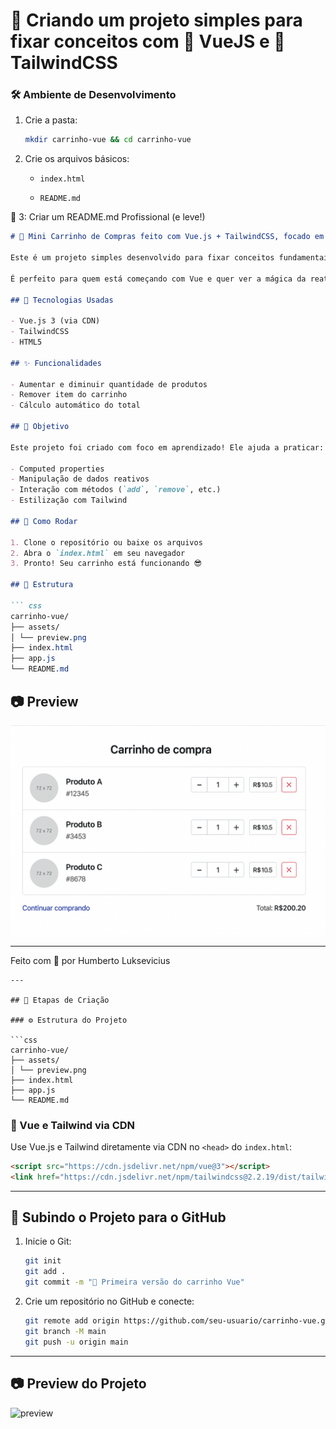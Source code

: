 # 🚀 Criando um projeto simples para fixar conceitos com 🖖 **VueJS** e 🎨 **TailwindCSS**

### 🛠️ Ambiente de Desenvolvimento

1. Crie a pasta:
   
   ```bash
   mkdir carrinho-vue && cd carrinho-vue
   ```

2. Crie os arquivos básicos:
   
   - `index.html`
   
   - `README.md`

📝 3: Criar um README.md Profissional (e leve!)

```markdown
# 🛒 Mini Carrinho de Compras feito com Vue.js + TailwindCSS, focado em aprendizado!

Este é um projeto simples desenvolvido para fixar conceitos fundamentais do **Vue.js** como v-bind, v-model, computed, methods, e manipulação de listas com v-for e também com **HTML** e **TailwindCSS**, sem build, sem complicação.

É perfeito para quem está começando com Vue e quer ver a mágica da reatividade em ação! Só abrir e usar! 😄

## 🔧 Tecnologias Usadas

- Vue.js 3 (via CDN)
- TailwindCSS
- HTML5

## ✨ Funcionalidades

- Aumentar e diminuir quantidade de produtos
- Remover item do carrinho
- Cálculo automático do total

## 🧠 Objetivo

Este projeto foi criado com foco em aprendizado! Ele ajuda a praticar:

- Computed properties
- Manipulação de dados reativos
- Interação com métodos (`add`, `remove`, etc.)
- Estilização com Tailwind

## 🚀 Como Rodar

1. Clone o repositório ou baixe os arquivos
2. Abra o `index.html` em seu navegador
3. Pronto! Seu carrinho está funcionando 😎

## 📁 Estrutura

``` css
carrinho-vue/
├── assets/
│ └── preview.png
├── index.html
├── app.js
└── README.md
```

## 📷 Preview

![preview](assets/preview.png)

---

Feito com 💚 por Humberto Luksevicius

```
---

## 👣 Etapas de Criação

### ⚙️ Estrutura do Projeto

```css
carrinho-vue/
├── assets/
│ └── preview.png
├── index.html
├── app.js
└── README.md
```

### 🔧 Vue e Tailwind via CDN

Use Vue.js e Tailwind diretamente via CDN no `<head>` do `index.html`:

```html
<script src="https://cdn.jsdelivr.net/npm/vue@3"></script>
<link href="https://cdn.jsdelivr.net/npm/tailwindcss@2.2.19/dist/tailwind.min.css" rel="stylesheet">
```

---

## 🐙 Subindo o Projeto para o GitHub

1. Inicie o Git:
   
   ```bash
   git init
   git add .
   git commit -m "🚀 Primeira versão do carrinho Vue"
   ```

2. Crie um repositório no GitHub e conecte:
   
   ```bash
   git remote add origin https://github.com/seu-usuario/carrinho-vue.git
   git branch -M main
   git push -u origin main
   ```

---

## 📷 Preview do Projeto

![preview](H:\repos\github\curso-vuejs-tiago-matos\carrinho-vue\assets\preview.png)
